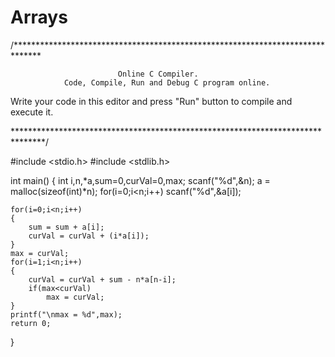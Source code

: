 # Arrays
/******************************************************************************

                            Online C Compiler.
                Code, Compile, Run and Debug C program online.
Write your code in this editor and press "Run" button to compile and execute it.

*******************************************************************************/

#include <stdio.h>
#include <stdlib.h>

int main()
{
    int i,n,*a,sum=0,curVal=0,max;
    scanf("%d",&n);
    a = malloc(sizeof(int)*n);
    for(i=0;i<n;i++)
        scanf("%d",&a[i]);
        
    for(i=0;i<n;i++)
    {
        sum = sum + a[i];
        curVal = curVal + (i*a[i]);
    }
    max = curVal;
    for(i=1;i<n;i++)
    {
        curVal = curVal + sum - n*a[n-i];
        if(max<curVal)
            max = curVal;
    }
    printf("\nmax = %d",max);
    return 0;
}
